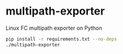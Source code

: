 # multipath-exporter

Linux FC multipath exporter on Python

```sh
pip install -r requirements.txt --no-deps
./multipath-exporter
```

